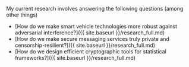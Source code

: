 My current research involves answering the following questions (among other things)

- [How do we make smart vehicle technologies more robust against adversarial interference?]({{ site.baseurl }}/research_full.md)
- [How do we make secure messaging services truly private and censorship-resilient?]({{ site.baseurl }}/research_full.md)
- [How do we design efficient cryptographic tools for statistical frameworks?]({{ site.baseurl }}/research_full.md)


